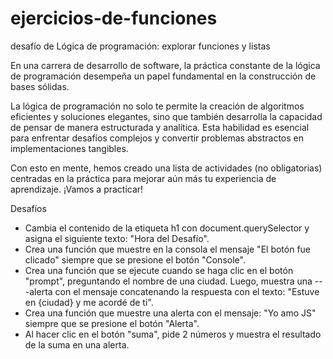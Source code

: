 # ejercicios-de-funciones
desafío de Lógica de programación: explorar funciones y listas

En una carrera de desarrollo de software, la práctica constante de la lógica de programación desempeña un papel fundamental en la construcción de bases sólidas.

La lógica de programación no solo te permite la creación de algoritmos eficientes y soluciones elegantes, sino que también desarrolla la capacidad de pensar de manera estructurada y analítica. Esta habilidad es esencial para enfrentar desafíos complejos y convertir problemas abstractos en implementaciones tangibles.

Con esto en mente, hemos creado una lista de actividades (no obligatorias) centradas en la práctica para mejorar aún más tu experiencia de aprendizaje. ¡Vamos a practicar!

Desafíos
- Cambia el contenido de la etiqueta h1 con document.querySelector y asigna el siguiente texto: "Hora del Desafío".
- Crea una función que muestre en la consola el mensaje "El botón fue clicado" siempre que se presione el botón "Console".
- Crea una función que se ejecute cuando se haga clic en el botón "prompt", preguntando el nombre de una ciudad. Luego, muestra una ---alerta con el mensaje concatenando la respuesta con el texto: "Estuve en {ciudad} y me acordé de ti".
- Crea una función que muestre una alerta con el mensaje: "Yo amo JS" siempre que se presione el botón "Alerta".
- Al hacer clic en el botón "suma", pide 2 números y muestra el resultado de la suma en una alerta.
